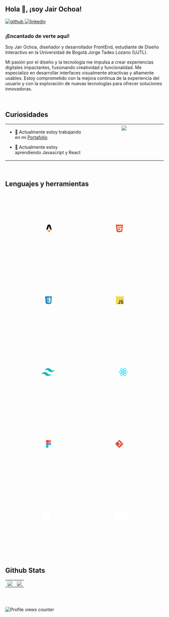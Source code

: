 ## Hola 👋, ¡soy Jair Ochoa!

<a href="https://github.com/Smallyae" target="_blank">
<img src=https://img.shields.io/badge/github-%2324292e.svg?&style=for-the-badge&logo=github&logoColor=white alt=github style="margin-bottom: 5px;" />
</a>
<a href="https://linkedin.com/in/jair-ochoa" target="_blank">
<img src=https://img.shields.io/badge/linkedin-%231E77B5.svg?&style=for-the-badge&logo=linkedin&logoColor=white alt=linkedin style="margin-bottom: 5px;" />
</a>

### ¡Encantado de verte aquí!

Soy Jair Ochoa, diseñador y desarrollador FrontEnd, estudiante de Diseño Interactivo en la Universidad de Bogotá Jorge Tadeo Lozano (UJTL).

Mi pasión por el diseño y la tecnología me impulsa a crear experiencias digitales impactantes, fusionando creatividad y funcionalidad. Me especializo en desarrollar interfaces visualmente atractivas y altamente usables. Estoy comprometido con la mejora continua de la experiencia del usuario y con la exploración de nuevas tecnologías para ofrecer soluciones innovadoras.

<br/>

## Curiosidades

<table><tr><td valign="top" width="50%">

- 🔭 Actualmente estoy trabajando en mi [Portafolio](https://jair.pages.dev)

- 🌱 Actualmente estoy aprendiendo Javascript y React

</td><td valign="top" width="50%">

<div align="center">
<img src="https://i.pinimg.com/originals/74/63/59/74635989b770a38189fff31a8ef152ea.gif" align="center" style="width: 100%" />
</div>

</td></tr></table>

<br/>

## Lenguajes y herramientas

<div align="center" >  
<a href="https://astro.build" target="_blank"><img style="margin: 100px" src="Imagenes/astro.svg" alt="Astro" height="25" /></a>  
<a href="https://developer.mozilla.org/es/docs/Web/HTML" target="_blank"><img style="margin: 100px" src="Imagenes/html5.svg" alt="HTML5" height="25" /></a> 
<a href="https://developer.mozilla.org/es/docs/Web/CSS" target="_blank"><img style="margin: 100px" src="Imagenes/css.svg" alt="CSS3" height="25" /></a> 
<a href="https://developer.mozilla.org/es/docs/Web/JavaScript" target="_blank"><img style="margin: 100px" src="Imagenes/javascript.svg" alt="Javascript" height="25" /></a>
<a href="https://tailwindcss.com" target="_blank"><img style="margin: 100px" src="Imagenes/tailwindcss.svg" alt="Tailwind" height="25" /></a>  
<a href="https://es.react.dev" target="_blank"><img style="margin: 100px" src="Imagenes/react.svg" alt="React" height="25" /></a> 
<a href="https://www.figma.com" target="_blank"><img style="margin: 100px" src="Imagenes/figma.svg" alt="Figma" height="25" /></a> 
<a href="https://git-scm.com" target="_blank"><img style="margin: 100px" src="Imagenes/git.svg" alt="Git" height="25" /></a> 
<a href="https://unity.com/es" target="_blank"><img style="margin: 100px" src="Imagenes/unity.svg" alt="Unity" height="25" /></a> 
<a href="https://es.wikipedia.org/wiki/Markdown" target="_blank"><img style="margin: 100px" src="Imagenes/markdown-dark.svg" alt="Markdown" height="25" /></a> 
</div>

<br/>

## Github Stats

<table><tr><td valign="top" width="50%">

<img src="https://github-readme-stats.vercel.app/api?username=Smallyae&show_icons=true&count_private=true&hide_border=true" align="left" style="width: 100%" />

</td><td valign="top" width="50%">

<img src="https://github-readme-stats.vercel.app/api/top-langs/?username=Smallyae&hide_border=true&layout=compact" align="left" style="width: 100%" />

</td></tr></table>

<br/>

<br/>

![Profile views counter](https://komarev.com/ghpvc/?username=Smallyae&&style=flat-square)

<br/>

<br />
